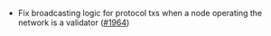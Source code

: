 - Fix broadcasting logic for protocol txs when a node operating the network is a
  validator ([\#1964](https://github.com/anoma/namada/pull/1964))
